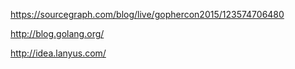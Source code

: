 https://sourcegraph.com/blog/live/gophercon2015/123574706480

http://blog.golang.org/

http://idea.lanyus.com/
